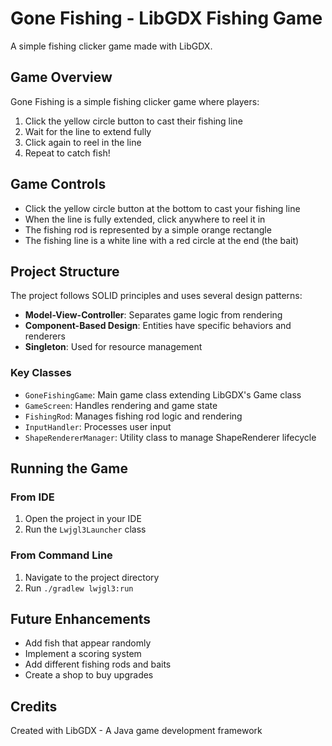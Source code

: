 # Gone Fishing - LibGDX Fishing Game

A simple fishing clicker game made with LibGDX.

## Game Overview

Gone Fishing is a simple fishing clicker game where players:
1. Click the yellow circle button to cast their fishing line
2. Wait for the line to extend fully
3. Click again to reel in the line
4. Repeat to catch fish!

## Game Controls

- Click the yellow circle button at the bottom to cast your fishing line
- When the line is fully extended, click anywhere to reel it in
- The fishing rod is represented by a simple orange rectangle
- The fishing line is a white line with a red circle at the end (the bait)

## Project Structure

The project follows SOLID principles and uses several design patterns:
- **Model-View-Controller**: Separates game logic from rendering
- **Component-Based Design**: Entities have specific behaviors and renderers
- **Singleton**: Used for resource management

### Key Classes

- `GoneFishingGame`: Main game class extending LibGDX's Game class
- `GameScreen`: Handles rendering and game state
- `FishingRod`: Manages fishing rod logic and rendering
- `InputHandler`: Processes user input
- `ShapeRendererManager`: Utility class to manage ShapeRenderer lifecycle

## Running the Game

### From IDE
1. Open the project in your IDE
2. Run the `Lwjgl3Launcher` class

### From Command Line
1. Navigate to the project directory
2. Run `./gradlew lwjgl3:run`

## Future Enhancements

- Add fish that appear randomly
- Implement a scoring system
- Add different fishing rods and baits
- Create a shop to buy upgrades

## Credits

Created with LibGDX - A Java game development framework
